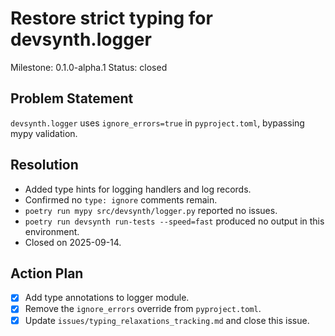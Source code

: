 # Restore strict typing for devsynth.logger
Milestone: 0.1.0-alpha.1
Status: closed

## Problem Statement
`devsynth.logger` uses `ignore_errors=true` in `pyproject.toml`, bypassing mypy validation.

## Resolution
- Added type hints for logging handlers and log records.
- Confirmed no `type: ignore` comments remain.
- `poetry run mypy src/devsynth/logger.py` reported no issues.
- `poetry run devsynth run-tests --speed=fast` produced no output in this environment.
- Closed on 2025-09-14.

## Action Plan
- [x] Add type annotations to logger module.
- [x] Remove the `ignore_errors` override from `pyproject.toml`.
- [x] Update `issues/typing_relaxations_tracking.md` and close this issue.
